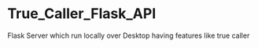 # True_Caller_Flask_API
Flask Server which run locally over Desktop having features like true caller 
